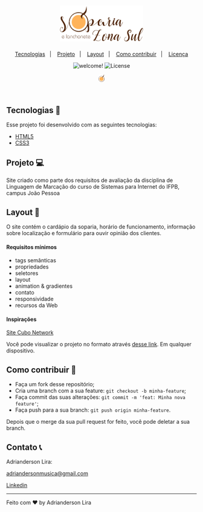 <!--
*** Obrigado por estar vendo o meu README. Se você tiver alguma sugestão
*** que possa melhorá-lo ainda mais dê um fork no repositório e crie uma Pull
*** Request ou abra uma Issue com a tag "sugestão".
*** Obrigado novamente! Agora vamos rodar esse projeto incrível :D
-->

<h1 align="center">
    <img alt="Ecoleta" title="Ecoleta" src="img/SopariaZonaSul.png" width="220px" />
</h1>

<p align="center">
  <a href="#rocket-tecnologias">Tecnologias</a>&nbsp;&nbsp;&nbsp;|&nbsp;&nbsp;&nbsp;
  <a href="#-projeto">Projeto</a>&nbsp;&nbsp;&nbsp;|&nbsp;&nbsp;&nbsp;
  <a href="#-layout">Layout</a>&nbsp;&nbsp;&nbsp;|&nbsp;&nbsp;&nbsp;
  <a href="#-como-contribuir">Como contribuir</a>&nbsp;&nbsp;&nbsp;|&nbsp;&nbsp;&nbsp;
  <a href="#memo-licença">Licença</a>
</p>
<p align="center">
 <img src="https://img.shields.io/static/v1?label=PRs&message=welcome&color=greenlabelColor=000000" alt="welcome!" />

  <img alt="License" src="https://img.shields.io/static/v1?label=license&message=IFPB&color=greenlabelColor=000000">
</p>

<p align="center">
  <img alt="Soparia Zona Sul" src="img/sopaicon.png" width="3%">
</p>
<br>

## Tecnologias 🚀

Esse projeto foi desenvolvido com as seguintes tecnologias:

- [HTML5](https://developer.mozilla.org/pt-BR/docs/Web/HTML)
- [CSS3](https://developer.mozilla.org/pt-BR/docs/Web/CSS)

## Projeto 💻

Site criado como parte dos requisitos de avaliação da disciplina de Linguagem de Marcação do curso de Sistemas para Internet do IFPB, campus João Pessoa

## Layout 🔖

O site contém o cardápio da soparia, horário de funcionamento, informação sobre localização e formulário para ouvir opinião dos clientes.

#### Requisitos mínimos

- tags semânticas
- propriedades
- seletores
- layout
- animation & gradientes
- contato
- responsividade
- recursos da Web

#### Inspirações

[Site Cubo Network](https://github.com/cubonetwork/frontend-challenge)

Você pode visualizar o projeto no formato através [desse link](https://adriandersonlira.github.io/sopariazonasul/). Em qualquer dispositivo.

## Como contribuir 🤔

- Faça um fork desse repositório;
- Cria uma branch com a sua feature: `git checkout -b minha-feature`;
- Faça commit das suas alterações: `git commit -m 'feat: Minha nova feature'`;
- Faça push para a sua branch: `git push origin minha-feature`.

Depois que o merge da sua pull request for feito, você pode deletar a sua branch.

## Contato 📞

Adrianderson Lira:

adriandersonmusica@gmail.com 

[Linkedin](https://www.linkedin.com/in/adrianderson-lira-932981176)

---

Feito com ♥ by Adrianderson Lira
